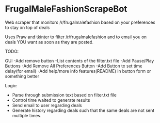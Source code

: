 # FrugalMaleFashionScrapeBot
Web scraper that monitors /r/frugalmalefashion based on your preferences to stay on top of deals

Uses Praw and tkinter to filter /r/frugalmalefashion and to email you on deals YOU want as soon as they are posted.

TODO:

GUI
  -Add remove button
  -List contents of the filter.txt file
  -Add Pause/Play Buttons
  -Add Remove All Preferences Button
  -Add Button to set time delay(for email)
  -Add help/more info features(README) in button form or something better

Logic:
  - Parse through submission text based on filter.txt file
  - Control time waited to generate results
  - Send email to user regarding deals
  - Generate history regarding deals such that the same deals are not sent multiple times. 


